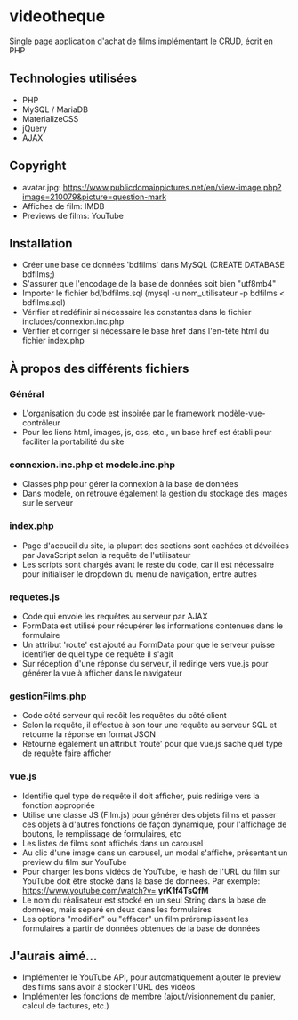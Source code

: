 # videotheque
Single page application d'achat de films implémentant le CRUD, écrit en PHP

## Technologies utilisées
- PHP
- MySQL / MariaDB
- MaterializeCSS
- jQuery
- AJAX

## Copyright
- avatar.jpg: https://www.publicdomainpictures.net/en/view-image.php?image=210079&picture=question-mark
- Affiches de film: IMDB
- Previews de films: YouTube

## Installation
- Créer une base de données 'bdfilms' dans MySQL (CREATE DATABASE bdfilms;)
- S'assurer que l'encodage de la base de données soit bien "utf8mb4"
- Importer le fichier bd/bdfilms.sql (mysql -u nom_utilisateur -p bdfilms < bdfilms.sql)
- Vérifier et redéfinir si nécessaire les constantes dans le fichier includes/connexion.inc.php
- Vérifier et corriger si nécessaire le base href dans l'en-tête html du fichier index.php

## À propos des différents fichiers

### Général
- L'organisation du code est inspirée par le framework modèle-vue-contrôleur
- Pour les liens html, images, js, css, etc., un base href est établi pour faciliter la portabilité du site

### connexion.inc.php et modele.inc.php
- Classes php pour gérer la connexion à la base de données
- Dans modele, on retrouve également la gestion du stockage des images sur le serveur

### index.php
- Page d'accueil du site, la plupart des sections sont cachées et dévoilées par JavaScript selon la requête de l'utilisateur
- Les scripts sont chargés avant le reste du code, car il est nécessaire pour initialiser le dropdown du menu de navigation, entre autres

### requetes.js
- Code qui envoie les requêtes au serveur par AJAX
- FormData est utilisé pour récupérer les informations contenues dans le formulaire
- Un attribut 'route' est ajouté au FormData pour que le serveur puisse identifier de quel type de requête il s'agit
- Sur réception d'une réponse du serveur, il redirige vers vue.js pour générer la vue à afficher dans le navigateur 

### gestionFilms.php
- Code côté serveur qui recôit les requêtes du côté client
- Selon la requête, il effectue à son tour une requête au serveur SQL et retourne la réponse en format JSON
- Retourne également un attribut 'route' pour que vue.js sache quel type de requête faire afficher

### vue.js
- Identifie quel type de requête il doit afficher, puis redirige vers la fonction appropriée
- Utilise une classe JS (Film.js) pour générer des objets films et passer ces objets à d'autres fonctions de façon dynamique, pour l'affichage de boutons, le remplissage de formulaires, etc
- Les listes de films sont affichés dans un carousel
- Au clic d'une image dans un carousel, un modal s'affiche, présentant un preview du film sur YouTube
- Pour charger les bons vidéos de YouTube, le hash de l'URL du film sur YouTube doit être stocké dans la base de données. Par exemple: https://www.youtube.com/watch?v= **yrK1f4TsQfM**
- Le nom du réalisateur est stocké en un seul String dans la base de données, mais séparé en deux dans les formulaires
- Les options "modifier" ou "effacer" un film préremplissent les formulaires à partir de données obtenues de la base de données

## J'aurais aimé...
- Implémenter le YouTube API, pour automatiquement ajouter le preview des films sans avoir à stocker l'URL des vidéos
- Implémenter les fonctions de membre (ajout/visionnement du panier, calcul de factures, etc.)